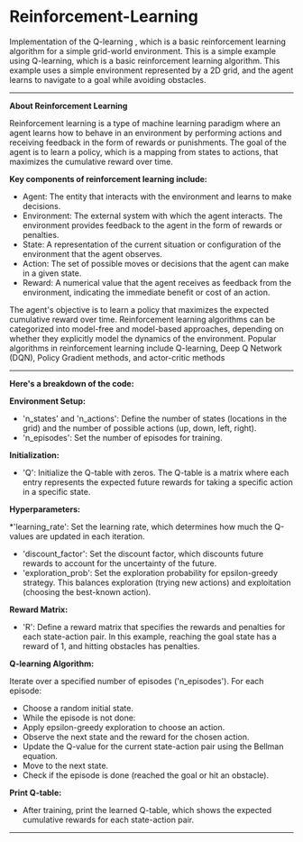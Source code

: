 # Reinforcement-Learning

Implementation of the Q-learning , which is a basic reinforcement learning algorithm for a simple grid-world environment.
This is a simple example using Q-learning, which is a basic reinforcement learning algorithm. 
This example uses a simple environment represented by a 2D grid, and the agent learns to navigate to a goal while avoiding obstacles.

---

**About Reinforcement Learning**

Reinforcement learning is a type of machine learning paradigm where an agent learns how to behave in an environment by performing actions and receiving feedback in the form of rewards or punishments. 
The goal of the agent is to learn a policy, which is a mapping from states to actions, that maximizes the cumulative reward over time.

**Key components of reinforcement learning include:**

* Agent: The entity that interacts with the environment and learns to make decisions.
* Environment: The external system with which the agent interacts. The environment provides feedback to the agent in the form of rewards or penalties.
* State: A representation of the current situation or configuration of the environment that the agent observes.
* Action: The set of possible moves or decisions that the agent can make in a given state.
* Reward: A numerical value that the agent receives as feedback from the environment, indicating the immediate benefit or cost of an action.

The agent's objective is to learn a policy that maximizes the expected cumulative reward over time. 
Reinforcement learning algorithms can be categorized into model-free and model-based approaches, depending on whether they explicitly model the dynamics of the environment.
Popular algorithms in reinforcement learning include Q-learning, Deep Q Network (DQN), Policy Gradient methods, and actor-critic methods

---

**Here's a breakdown of the code:**

**Environment Setup:**

* 'n_states' and 'n_actions': Define the number of states (locations in the grid) and the number of possible actions (up, down, left, right).
* 'n_episodes': Set the number of episodes for training.

**Initialization:**

* 'Q': Initialize the Q-table with zeros. The Q-table is a matrix where each entry represents the expected future rewards for taking a specific action in a specific state.

**Hyperparameters:**

*'learning_rate': Set the learning rate, which determines how much the Q-values are updated in each iteration.
* 'discount_factor': Set the discount factor, which discounts future rewards to account for the uncertainty of the future.
* 'exploration_prob': Set the exploration probability for epsilon-greedy strategy. This balances exploration (trying new actions) and exploitation (choosing the best-known action).

**Reward Matrix:**

* 'R': Define a reward matrix that specifies the rewards and penalties for each state-action pair. In this example, reaching the goal state has a reward of 1, and hitting obstacles has penalties.

**Q-learning Algorithm:**

Iterate over a specified number of episodes ('n_episodes').
For each episode:
* Choose a random initial state.
* While the episode is not done:
* Apply epsilon-greedy exploration to choose an action.
* Observe the next state and the reward for the chosen action.
* Update the Q-value for the current state-action pair using the Bellman equation.
* Move to the next state.
* Check if the episode is done (reached the goal or hit an obstacle).

**Print Q-table:**

* After training, print the learned Q-table, which shows the expected cumulative rewards for each state-action pair.

---
